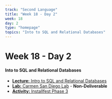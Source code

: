 ```yaml
---
track: "Second Language"
title: "Week 18 - Day 2"
week: 18
day: 2
type: "homepage"
topics: "Into to SQL and Relational Databases"
---
```


# Week 18 - Day 2

#### Into to SQL and Relational Databases

- [**Lecture:** Intro to SQL and Relational Databases](/second-language/week-18/day-2/lecture-materials/intro-to-sql-and-relational-databases/)
- [**Lab:** Carmen San Diego Lab](/second-language/week-18/day-2/labs/carmen-san-diego-lab/) - **Non-Deliverable**
- [**Activity:** Installfest Phase 3](/second-language/week-18/day-2/lecture-materials/prepare-for-second-language-unit)
